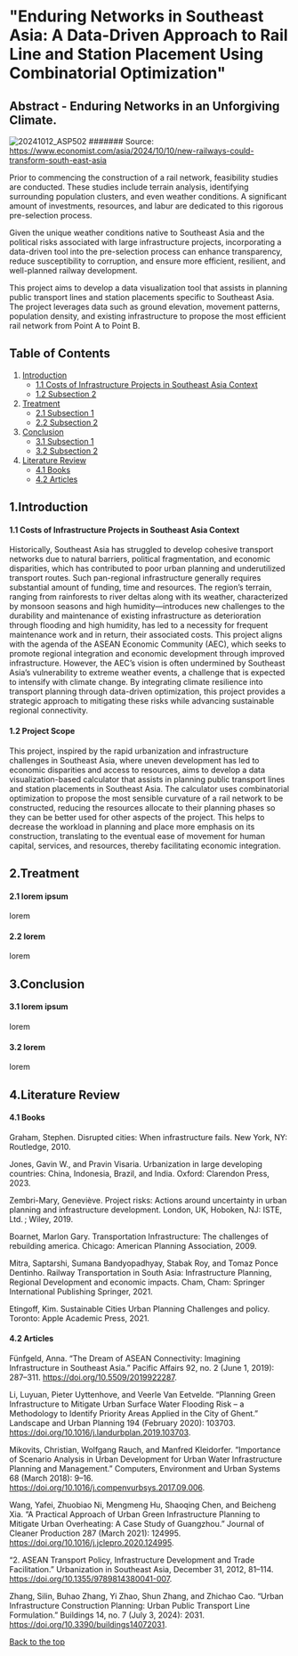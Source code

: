 # "Enduring Networks in Southeast Asia: A Data-Driven Approach to Rail Line and Station Placement Using Combinatorial Optimization"

## Abstract - Enduring Networks in an Unforgiving Climate.
![20241012_ASP502](https://github.com/user-attachments/assets/cdaa2dc4-d57e-4b52-9a3b-9ee315577f20)
####### Source: https://www.economist.com/asia/2024/10/10/new-railways-could-transform-south-east-asia

Prior to commencing the construction of a rail network, feasibility studies are conducted. These studies include terrain analysis, identifying surrounding population clusters, and even weather conditions. A significant amount of investments, resources, and labur are dedicated to this rigorous pre-selection process. 

Given the unique weather conditions native to Southeast Asia and the political risks associated with large infrastructure projects, incorporating a data-driven tool into the pre-selection process can enhance transparency, reduce susceptibility to corruption, and ensure more efficient, resilient, and well-planned railway development.

This project aims to develop a data visualization tool that assists in planning public transport lines and station placements specific to Southeast Asia. The project leverages data such as ground elevation, movement patterns, population density, and existing infrastructure to propose the most efficient rail network from Point A to Point B. 


## Table of Contents
1. [Introduction](#1introduction)
   - [1.1  Costs of Infrastructure Projects in Southeast Asia Context](#11-lorem-ipsum)
   - [1.2 Subsection 2](#12-lorem)
2. [Treatment](#2treatment)
   - [2.1 Subsection 1](#21-lorem-ipsum)  
   - [2.2 Subsection 2](#22-lorem)
3. [Conclusion](#3conclusion)
   - [3.1 Subsection 1](#31-lorem-ipsum)  
   - [3.2 Subsection 2](#32-lorem)
4. [Literature Review](#4literature-review)
   - [4.1 Books](#41-books)  
   - [4.2 Articles](#42-articles)
 
## 1.Introduction
#### 1.1  Costs of Infrastructure Projects in Southeast Asia Context
Historically, Southeast Asia has struggled to develop cohesive transport networks due to natural barriers, political fragmentation, and economic disparities, which has contributed to poor urban planning and underutilized transport routes. Such pan-regional infrastructure generally requires substantial amount of funding, time and resources. 
The region’s terrain, ranging from rainforests to river deltas along with its weather, characterized by monsoon seasons and high humidity—introduces new challenges to the durability and maintenance of existing infrastructure as deterioration through flooding and high humidity, has led to a necessity for frequent maintenance work and in return, their associated costs.
This project aligns with the agenda of the ASEAN Economic Community (AEC), which seeks to promote regional integration and economic development through improved infrastructure. However, the AEC’s vision is often undermined by Southeast Asia’s vulnerability to extreme weather events, a challenge that is expected to intensify with climate change. 
By integrating climate resilience into transport planning through data-driven optimization, this project provides a strategic approach to mitigating these risks while advancing sustainable regional connectivity.


#### 1.2 Project Scope
This project, inspired by the rapid urbanization and infrastructure challenges in Southeast Asia, where uneven development has led to economic disparities and access to resources, aims to develop a data visualization-based calculator that assists in planning public transport lines and station placements in Southeast Asia. 
The calculator uses combinatorial optimization to propose the most sensible curvature of a rail network to be constructed, reducing the resources allocate to their planning phases so they can be better used for other aspects of the project. This helps to decrease the workload in planning and place more emphasis on its construction, translating to the eventual ease of movement for human capital, services, and resources, thereby facilitating economic integration.


## 2.Treatment
#### 2.1 lorem ipsum
lorem

#### 2.2 lorem
lorem

## 3.Conclusion
#### 3.1 lorem ipsum
lorem

#### 3.2 lorem
lorem



## 4.Literature Review
#### 4.1 Books

Graham, Stephen. Disrupted cities: When infrastructure fails. New York, NY: Routledge, 2010. 

Jones, Gavin W., and Pravin Visaria. Urbanization in large developing countries: China, Indonesia, Brazil, and India. Oxford: Clarendon Press, 2023. 

Zembri-Mary, Geneviève. Project risks: Actions around uncertainty in urban planning and infrastructure development. London, UK, Hoboken, NJ: ISTE, Ltd. ; Wiley, 2019. 

Boarnet, Marlon Gary. Transportation Infrastructure: The challenges of rebuilding america. Chicago: American Planning Association, 2009. 

Mitra, Saptarshi, Sumana Bandyopadhyay, Stabak Roy, and Tomaz Ponce Dentinho. Railway Transportation in South Asia: Infrastructure Planning, Regional Development and economic impacts. Cham, Cham: Springer International Publishing Springer, 2021. 

Etingoff, Kim. Sustainable Cities Urban Planning Challenges and policy. Toronto: Apple Academic Press, 2021. 


#### 4.2 Articles
Fünfgeld, Anna. “The Dream of ASEAN Connectivity: Imagining Infrastructure in Southeast Asia.” Pacific Affairs 92, no. 2 (June 1, 2019): 287–311. https://doi.org/10.5509/2019922287. 

Li, Luyuan, Pieter Uyttenhove, and Veerle Van Eetvelde. “Planning Green Infrastructure to Mitigate Urban Surface Water Flooding Risk – a Methodology to Identify Priority Areas Applied in the City of Ghent.” Landscape and Urban Planning 194 (February 2020): 103703. https://doi.org/10.1016/j.landurbplan.2019.103703. 

Mikovits, Christian, Wolfgang Rauch, and Manfred Kleidorfer. “Importance of Scenario Analysis in Urban Development for Urban Water Infrastructure Planning and Management.” Computers, Environment and Urban Systems 68 (March 2018): 9–16. https://doi.org/10.1016/j.compenvurbsys.2017.09.006. 

Wang, Yafei, Zhuobiao Ni, Mengmeng Hu, Shaoqing Chen, and Beicheng Xia. “A Practical Approach of Urban Green Infrastructure Planning to Mitigate Urban Overheating: A Case Study of Guangzhou.” Journal of Cleaner Production 287 (March 2021): 124995. https://doi.org/10.1016/j.jclepro.2020.124995. 

“2. ASEAN Transport Policy, Infrastructure Development and Trade Facilitation.” Urbanization in Southeast Asia, December 31, 2012, 81–114. https://doi.org/10.1355/9789814380041-007. 

Zhang, Silin, Buhao Zhang, Yi Zhao, Shun Zhang, and Zhichao Cao. “Urban Infrastructure Construction Planning: Urban Public Transport Line Formulation.” Buildings 14, no. 7 (July 3, 2024): 2031. https://doi.org/10.3390/buildings14072031. 


[Back to the top](#addprojectTitle)
